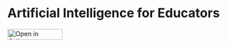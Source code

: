 # Artificial Intelligence for Educators

<a href="https://hub.callysto.ca/jupyter/hub/user-redirect/git-pull?repo=https%3A%2F%2Fgithub.com%2Fcallysto%2FBCSTAC-2021&branch=main&urlpath=notebooks/BCSTAC-2021/ai-for-educators.ipynb&depth=1" target="_parent"><img src="https://raw.githubusercontent.com/callysto/curriculum-notebooks/master/open-in-callysto-button.svg?sanitize=true" width="123" height="24" alt="Open in Callysto"></a>


